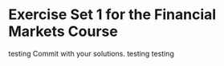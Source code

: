# Exercise Set 1 for the Financial Markets Course
testing
Commit with your solutions.
testing testing
